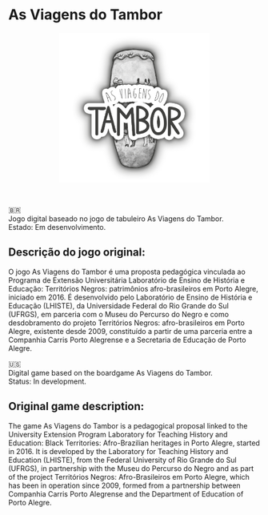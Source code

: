 # As Viagens do Tambor

<p align="center">
<img
  src="https://github.com/GarlandChaos/As-Viagens-do-Tambor/blob/main/Assets/Sprites/Logos/Logo.png"
  alt="Alt text"
  title="As Viagens do Tambor logo"
  style="display: block; margin-left: auto; margin-right: auto; width: 300px"> 
</p>
<br>

:brazil:<br> 
Jogo digital baseado no jogo de tabuleiro As Viagens do Tambor. <br>
Estado: Em desenvolvimento.<br>
## Descrição do jogo original:<br>
O jogo As Viagens do Tambor é uma proposta pedagógica vinculada ao Programa de Extensão Universitária Laboratório de Ensino de História e Educação: Territórios Negros: patrimônios afro-brasileiros em Porto Alegre, iniciado em 2016. É desenvolvido pelo Laboratório de Ensino de História e Educação (LHISTE), da Universidade Federal do Rio Grande do Sul (UFRGS), em parceria com o Museu do Percurso do Negro e como desdobramento do projeto Territórios Negros: afro-brasileiros em Porto Alegre, existente desde 2009, constituído a partir de uma parceria entre a Companhia Carris Porto Alegrense e a Secretaria de Educação de Porto Alegre.

:us:<br>
Digital game based on the boardgame As Viagens do Tambor. <br>
Status: In development.<br>
## Original game description:<br>
The game As Viagens do Tambor is a pedagogical proposal linked to the University Extension Program Laboratory for Teaching History and Education: Black Territories: Afro-Brazilian heritages in Porto Alegre, started in 2016. It is developed by the Laboratory for Teaching History and Education (LHISTE), from the Federal University of Rio Grande do Sul (UFRGS), in partnership with the Museu do Percurso do Negro and as part of the project Territórios Negros: Afro-Brasileiros em Porto Alegre, which has been in operation since 2009, formed from a partnership between Companhia Carris Porto Alegrense and the Department of Education of Porto Alegre.
